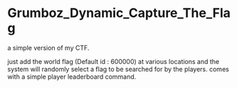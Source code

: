 # Grumboz_Dynamic_Capture_The_Flag
a simple version of my CTF.

just add the world flag (Default id : 600000) at various locations and the system
will randomly select a flag to be searched for by the players.
comes with a simple player leaderboard command.
